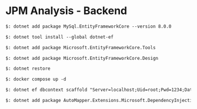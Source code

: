 # JPM Analysis - Backend

```txt
$: dotnet add package MySql.EntityFrameworkCore --version 8.0.0
```

```txt
$: dotnet tool install --global dotnet-ef
```

```txt
$: dotnet add package Microsoft.EntityFrameworkCore.Tools
```

```txt
$: dotnet add package Microsoft.EntityFrameworkCore.Design
```

```txt
$: dotnet restore
```

```txt
$: docker compose up -d
```

```txt
$: dotnet ef dbcontext scaffold "Server=localhost;Uid=root;Pwd=1234;Database=jpm_analysis_database" MySql.EntityFrameworkCore -o Models
```

```txt
$: dotnet add package AutoMapper.Extensions.Microsoft.DependencyInjection
```
